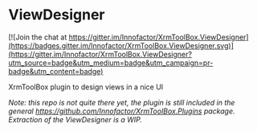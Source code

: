 # ViewDesigner

[![Join the chat at https://gitter.im/Innofactor/XrmToolBox.ViewDesigner](https://badges.gitter.im/Innofactor/XrmToolBox.ViewDesigner.svg)](https://gitter.im/Innofactor/XrmToolBox.ViewDesigner?utm_source=badge&utm_medium=badge&utm_campaign=pr-badge&utm_content=badge)

XrmToolBox plugin to design views in a nice UI

_Note: this repo is not quite there yet, the plugin is still included in the general https://github.com/Innofactor/XrmToolBox.Plugins package. Extraction of the ViewDesigner is a WIP._

